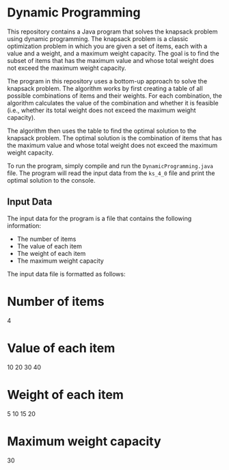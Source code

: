 
  
# Dynamic Programming

This repository contains a Java program that solves the knapsack problem using dynamic programming. The knapsack problem is a classic optimization problem in which you are given a set of items, each with a value and a weight, and a maximum weight capacity. The goal is to find the subset of items that has the maximum value and whose total weight does not exceed the maximum weight capacity.

The program in this repository uses a bottom-up approach to solve the knapsack problem. The algorithm works by first creating a table of all possible combinations of items and their weights. For each combination, the algorithm calculates the value of the combination and whether it is feasible (i.e., whether its total weight does not exceed the maximum weight capacity).

The algorithm then uses the table to find the optimal solution to the knapsack problem. The optimal solution is the combination of items that has the maximum value and whose total weight does not exceed the maximum weight capacity.

To run the program, simply compile and run the `DynamicProgramming.java` file. The program will read the input data from the `ks_4_0` file and print the optimal solution to the console.

## Input Data

The input data for the program is a file that contains the following information:

-   The number of items
-   The value of each item
-   The weight of each item
-   The maximum weight capacity

The input data file is formatted as follows:

# Number of items

4

# Value of each item

10 20 30 40

# Weight of each item

5 10 15 20

# Maximum weight capacity

30
